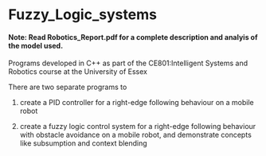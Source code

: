 # Fuzzy_Logic_systems

#### Note: Read Robotics_Report.pdf for a complete description and analyis of the model used. 

Programs developed in C++ as part of the CE801:Intelligent Systems and Robotics course at the University of Essex

There are two separate programs to

1) create a PID controller for a right-edge following behaviour on a mobile robot

2) create a fuzzy logic control system for a right-edge following behaviour with obstacle avoidance on a mobile robot, and demonstrate concepts like subsumption and context blending
